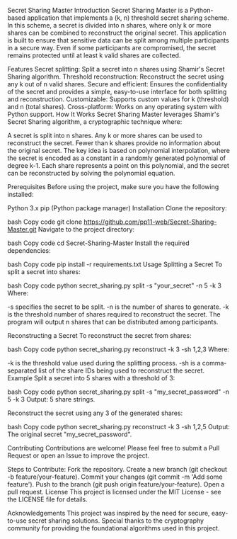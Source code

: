 Secret Sharing Master
Introduction
Secret Sharing Master is a Python-based application that implements a (k, n) threshold secret sharing scheme. In this scheme, a secret is divided into n shares, where only k or more shares can be combined to reconstruct the original secret. This application is built to ensure that sensitive data can be split among multiple participants in a secure way. Even if some participants are compromised, the secret remains protected until at least k valid shares are collected.

Features
Secret splitting: Split a secret into n shares using Shamir's Secret Sharing algorithm.
Threshold reconstruction: Reconstruct the secret using any k out of n valid shares.
Secure and efficient: Ensures the confidentiality of the secret and provides a simple, easy-to-use interface for both splitting and reconstruction.
Customizable: Supports custom values for k (threshold) and n (total shares).
Cross-platform: Works on any operating system with Python support.
How It Works
Secret Sharing Master leverages Shamir's Secret Sharing algorithm, a cryptographic technique where:

A secret is split into n shares.
Any k or more shares can be used to reconstruct the secret.
Fewer than k shares provide no information about the original secret.
The key idea is based on polynomial interpolation, where the secret is encoded as a constant in a randomly generated polynomial of degree k-1. Each share represents a point on this polynomial, and the secret can be reconstructed by solving the polynomial equation.

Prerequisites
Before using the project, make sure you have the following installed:

Python 3.x
pip (Python package manager)
Installation
Clone the repository:

bash
Copy code
git clone https://github.com/pp11-web/Secret-Sharing-Master.git
Navigate to the project directory:

bash
Copy code
cd Secret-Sharing-Master
Install the required dependencies:

bash
Copy code
pip install -r requirements.txt
Usage
Splitting a Secret
To split a secret into shares:

bash
Copy code
python secret_sharing.py split -s "your_secret" -n 5 -k 3
Where:

-s specifies the secret to be split.
-n is the number of shares to generate.
-k is the threshold number of shares required to reconstruct the secret.
The program will output n shares that can be distributed among participants.

Reconstructing a Secret
To reconstruct the secret from shares:

bash
Copy code
python secret_sharing.py reconstruct -k 3 -sh 1,2,3
Where:

-k is the threshold value used during the splitting process.
-sh is a comma-separated list of the share IDs being used to reconstruct the secret.
Example
Split a secret into 5 shares with a threshold of 3:

bash
Copy code
python secret_sharing.py split -s "my_secret_password" -n 5 -k 3
Output: 5 share strings.

Reconstruct the secret using any 3 of the generated shares:

bash
Copy code
python secret_sharing.py reconstruct -k 3 -sh 1,2,5
Output: The original secret "my_secret_password".

Contributing
Contributions are welcome! Please feel free to submit a Pull Request or open an Issue to improve the project.

Steps to Contribute:
Fork the repository.
Create a new branch (git checkout -b feature/your-feature).
Commit your changes (git commit -m 'Add some feature').
Push to the branch (git push origin feature/your-feature).
Open a pull request.
License
This project is licensed under the MIT License - see the LICENSE file for details.

Acknowledgements
This project was inspired by the need for secure, easy-to-use secret sharing solutions. Special thanks to the cryptography community for providing the foundational algorithms used in this project.
